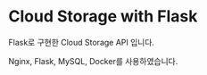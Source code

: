 # Cloud Storage with Flask
Flask로 구현한 Cloud Storage API 입니다.

Nginx, Flask, MySQL, Docker를 사용하였습니다.
